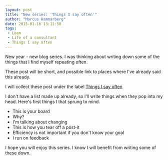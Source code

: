 ```yaml
---
layout: post
title: "New series: 'Things I say often'"
author: "Marcus Hammarberg"
date: 2015-01-16 13:11:58
tags:
 - Lean
 - Life of a consultant
 - Things I say often
---
```


New year - new blog series. I was thinking about writing down some of the things that I find myself repeating often. 

These post will be short, and possible link to places where I've already said this already. 

I will collect these post under the label [Things I say often](http://www.marcusoft.net/tags/#Things%20I%20say%20often)

I don't have a list made up already, so I'll write things when they pop into my head. Here's first things I that sprung to mind.

- This is your board
- Why?
- I'm talking about changing
- This is how you tear off a post-it
- Efficiency is not important if you don't know your goal
- I run on feedback

I hope you will enjoy this series. I know I will benefit from writing some of these down.